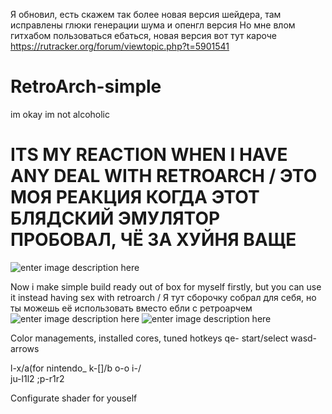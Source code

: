 Я обновил, есть скажем так более новая версия шейдера, там исправлены глюки генерации шума и опенгл версия
Но мне влом гитхабом пользоваться ебаться, новая версия вот тут кароче https://rutracker.org/forum/viewtopic.php?t=5901541

# RetroArch-simple
im okay im not alcoholic
# ITS MY REACTION WHEN I HAVE ANY DEAL WITH RETROARCH / ЭТО МОЯ РЕАКЦИЯ КОГДА ЭТОТ БЛЯДСКИЙ ЭМУЛЯТОР ПРОБОВАЛ, ЧЁ ЗА ХУЙНЯ ВАЩЕ
![enter image description here](https://sun1.tele2-nn.userapi.com/n8CqKMBeuALSKY5e8z55Byg8pUlxChysT5xKVw/FalDr4mZXAU.jpg)

Now i make simple build ready out of box for myself firstly, but you can use it instead having sex with retroarch / Я тут сборочку собрал для себя, но ты можешь её использовать вместо ебли с ретроарчем
![enter image description here](https://funkyimg.com/i/358QG.png)
![enter image description here](https://funkyimg.com/i/358QH.png)

Color managements, installed cores, tuned hotkeys
qe- start/select
wasd-arrows

l-x/a(for nintendo_
k-[]/b
o-o
i-/\
ju-l1l2
;p-r1r2

Configurate shader for youself

